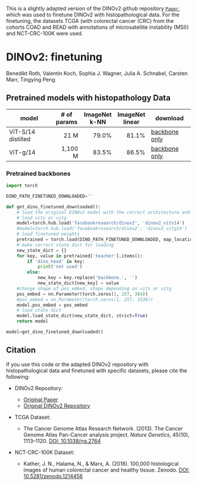 This is a slightly adapted version of the DINOv2 github repository [`Paper`](https://arxiv.org/abs/2304.07193), which was used to finetune DINOv2 with histopathological data.
For the finetuning, the datasets TCGA (with colorectal cancer (CRC) from the cohorts COAD and READ with annotations of microsatellite instability (MSI)) and NCT-CRC-100K were used. 

# DINOv2: finetuning

Benedikt Roth,
Valentin Koch,
Sophia J. Wagner,
Julia A. Schnabel,
Carsten Marr,
Tingying Peng


## Pretrained models with histopathology Data

<table style="margin: auto">
  <thead>
    <tr>
      <th>model</th>
      <th># of<br />params</th>
      <th>ImageNet<br />k-NN</th>
      <th>ImageNet<br />linear</th>
      <th>download</th>
    </tr>
  </thead>
  <tbody>
    <tr>
      <td>ViT-S/14 distilled</td>
      <td align="right">21 M</td>
      <td align="right">79.0%</td>
      <td align="right">81.1%</td>
      <td><a href="https://dl.fbaipublicfiles.com/dinov2/dinov2_vits14/dinov2_vits14_pretrain.pth">backbone only</a></td>
    </tr>
    <tr>
      <td>ViT-g/14</td>
      <td align="right">1,100 M</td>
      <td align="right">83.5%</td>
      <td align="right">86.5%</td>
      <td><a href="https://dl.fbaipublicfiles.com/dinov2/dinov2_vitg14/dinov2_vitg14_pretrain.pth">backbone only</a></td>
    </tr>
  </tbody>
</table>

### Pretrained backbones 


```python
import torch

DINO_PATH_FINETUNED_DOWNLOADED=''

def get_dino_finetuned_downloaded():
    # load the original DINOv2 model with the correct architecture and parameters. The positional embedding is too large.
    # load vits or vitg
    model=torch.hub.load('facebookresearch/dinov2', 'dinov2_vits14')
    #model=torch.hub.load('facebookresearch/dinov2', 'dinov2_vitg14')
    # load finetuned weights
    pretrained = torch.load(DINO_PATH_FINETUNED_DOWNLOADED, map_location=torch.device('cpu'))
    # make correct state dict for loading
    new_state_dict = {}
    for key, value in pretrained['teacher'].items():
        if 'dino_head' in key:
            print('not used')
        else:
            new_key = key.replace('backbone.', '')
            new_state_dict[new_key] = value
    #change shape of pos_embed, shape depending on vits or vitg
    pos_embed = nn.Parameter(torch.zeros(1, 257, 384))
    #pos_embed = nn.Parameter(torch.zeros(1, 257, 1536))
    model.pos_embed = pos_embed
    # load state dict
    model.load_state_dict(new_state_dict, strict=True)
    return model

model=get_dino_finetuned_downloaded()
```


## Citation

If you use this code or the adapted DINOv2 repository with histopathological data and finetuned with specific datasets, please cite the following:

- DINOv2 Repository:
  - [Original Paper](https://arxiv.org/abs/2304.07193)
  - [Original DINOv2 Repository](https://github.com/facebookresearch/dinov2/tree/main/dinov2)

- TCGA Dataset:
  - The Cancer Genome Atlas Research Network. (2013). The Cancer Genome Atlas Pan-Cancer analysis project. *Nature Genetics*, 45(10), 1113–1120. [DOI: 10.1038/ng.2764](https://doi.org/10.1038/ng.2764)

- NCT-CRC-100K Dataset:
  - Kather, J. N., Halama, N., & Marx, A. (2018). 100,000 histological images of human colorectal cancer and healthy tissue. Zenodo. [DOI: 10.5281/zenodo.1214456](https://doi.org/10.5281/zenodo.1214456)
